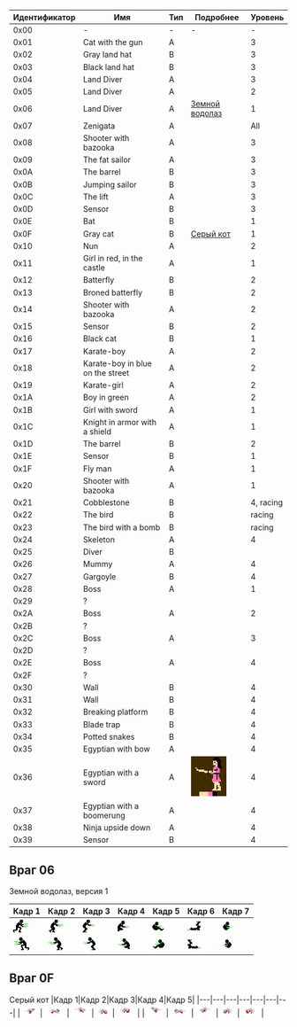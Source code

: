 |Идентификатор|Имя|Тип|Подробнее|Уровень|
|---|---|---|---|---|
|0x00| - | - | - | - |
|0x01|Cat with the gun| A |   | 3 |
|0x02|Gray land hat| B |   | 3 |
|0x03|Black land hat| B |   | 3 |
|0x04|Land Diver| A |   | 3 |
|0x05|Land Diver| A |   | 2 |
|0x06|Land Diver| A | [Земной водолаз](#враг-06) | 1 |
|0x07|Zenigata| A |   |All|
|0x08|Shooter with bazooka| A |   | 3 |
|0x09|The fat sailor| A |   | 3 |
|0x0A|The barrel| B |   | 3 |
|0x0B|Jumping sailor| B |   | 3 |
|0x0C|The lift| A |   | 3 |
|0x0D|Sensor| B |   | 3 |
|0x0E|Bat| B |   | 1 |
|0x0F|Gray cat| B | [Серый кот](#враг-0F) | 1 |
|0x10|Nun| A |   | 2 |
|0x11|Girl in red, in the castle| A |   | 1 |
|0x12|Batterfly| B |   | 2 |
|0x13|Broned batterfly| B |   | 2 |
|0x14|Shooter with bazooka| A |   | 2 |
|0x15|Sensor| B |   | 2 |
|0x16|Black cat| B |   | 1 |
|0x17|Karate-boy| A |   | 2 |
|0x18|Karate-boy in blue on the street| A |   | 2 |
|0x19|Karate-girl| A |   | 2 |
|0x1A|Boy in green| A |   | 2 |
|0x1B|Girl with sword| A |   | 1 |
|0x1C|Knight in armor with a shield| A |   | 1 |
|0x1D|The barrel| B |   | 2 |
|0x1E|Sensor| B |   | 1 |
|0x1F|Fly man| A |   | 1 |
|0x20|Shooter with bazooka| A |   | 1 |
|0x21|Cobblestone| B |   |4, racing|
|0x22|The bird| B |   |racing|
|0x23|The bird with a bomb| B |   |racing|
|0x24|Skeleton| A |   | 4 |
|0x25|Diver| B |   |   |
|0x26|Mummy| A |   | 4 |
|0x27|Gargoyle| B |   | 4 |
|0x28|Boss| A |   | 1 |
|0x29| ? |   |   |   |
|0x2A|Boss| A |   | 2 |
|0x2B| ? |   |   |   |
|0x2C|Boss| A |   | 3 |
|0x2D| ? |   |   |   |
|0x2E|Boss| A |   | 4 |
|0x2F| ? |   |   |   |
|0x30|Wall| B |   | 4 |
|0x31|Wall| B |   | 4 |
|0x32|Breaking platform| B |   | 4 |
|0x33|Blade trap| B |   | 4 |
|0x34|Potted snakes| B |   | 4 |
|0x35|Egyptian with bow| A |   | 4 |
|0x36|Egyptian with a sword| A | ![Egyptian with a sword](../images/bestiary-36.png)  | 4 |
|0x37|Egyptian with a boomerung| A |   | 4 |
|0x38|Ninja upside down| A |   | 4 |
|0x39|Sensor| B |   | 4 |

## Враг 06
Земной водолаз, версия 1
<!---
<style>
    .frames
    {
        text-align: center;
    }
    .frames th
    {
        background: #C8ED58;
        text-align: center;
    }
</style>
-->
<!---
<div class="frames">
-->
|Кадр 1|Кадр 2|Кадр 3|Кадр 4|Кадр 5|Кадр 6|Кадр 7|
|---|---|---|---|---|---|---|
| ![Frame1](../images/enemy06/frame1-r.png) | ![Frame2](../images/enemy06/frame2-r.png) | ![Frame3](../images/enemy06/frame3-r.png) | ![Frame4](../images/enemy06/frame4-r.png) | ![Frame5](../images/enemy06/frame5-r.png) | ![Frame6](../images/enemy06/frame6-r.png) | ![Frame7](../images/enemy06/frame7-r.png) |
| ![Frame1](../images/enemy06/frame1-l.png) | ![Frame2](../images/enemy06/frame2-l.png) | ![Frame3](../images/enemy06/frame3-l.png) | ![Frame4](../images/enemy06/frame4-l.png) | ![Frame5](../images/enemy06/frame5-l.png) | ![Frame6](../images/enemy06/frame6-l.png) | ![Frame7](../images/enemy06/frame7-l.png) |
<!---
</div>
-->

## Враг 0F
Серый кот
|Кадр 1|Кадр 2|Кадр 3|Кадр 4|Кадр 5|
|---|---|---|---|---|---|---|
| ![Frame1](../images/enemy0F/frame1-r.png) | ![Frame2](../images/enemy0F/frame2-r.png) | ![Frame3](../images/enemy0F/frame3-r.png) | ![Frame4](../images/enemy0F/frame4-r.png) | ![Frame5](../images/enemy0F/frame5-r.png) |
| ![Frame1](../images/enemy0F/frame1-l.png) | ![Frame2](../images/enemy0F/frame2-l.png) | ![Frame3](../images/enemy0F/frame3-l.png) | ![Frame4](../images/enemy0F/frame4-l.png) | ![Frame5](../images/enemy0F/frame5-l.png) |
